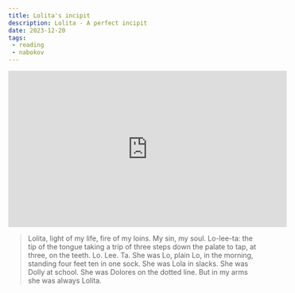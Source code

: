 ```yaml
---
title: Lolita's incipit
description: Lolita - A perfect incipit
date: 2023-12-20
tags:
 - reading
 - nabokov
---
```

<iframe width="560" height="315" src="https://www.youtube.com/embed/8171K40pJho?si=JXqMtij9d-Iiehqp&amp;start=226&amp;end=246" title="YouTube video player" frameborder="0" allow="accelerometer; autoplay; clipboard-write; encrypted-media; gyroscope; picture-in-picture; web-share" allowfullscreen></iframe>

> Lolita, light of my life, fire of my loins. My sin, my soul. Lo-lee-ta: the tip of the tongue taking a trip of three steps down the palate to tap, at three, on the teeth. Lo. Lee. Ta. She was Lo, plain Lo, in the morning, standing four feet ten in one sock. She was Lola in slacks. She was Dolly at school. She was Dolores on the dotted line. But in my arms she was always Lolita.